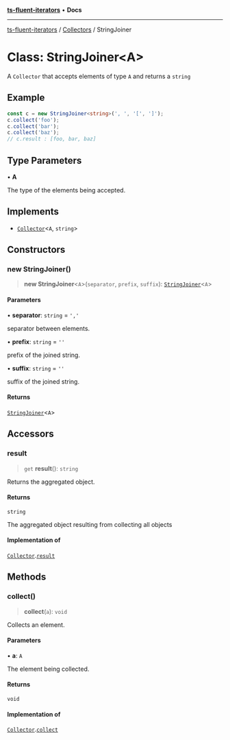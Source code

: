 [**ts-fluent-iterators**](../../../README.md) • **Docs**

---

[ts-fluent-iterators](../../../README.md) / [Collectors](../README.md) / StringJoiner

# Class: StringJoiner\<A\>

A `Collector` that accepts elements of type `A` and returns a `string`

## Example

```ts
const c = new StringJoiner<string>(', ', '[', ']');
c.collect('foo');
c.collect('bar');
c.collect('baz');
// c.result : [foo, bar, baz]
```

## Type Parameters

• **A**

The type of the elements being accepted.

## Implements

- [`Collector`](../interfaces/Collector.md)\<`A`, `string`\>

## Constructors

### new StringJoiner()

> **new StringJoiner**\<`A`\>(`separator`, `prefix`, `suffix`): [`StringJoiner`](StringJoiner.md)\<`A`\>

#### Parameters

• **separator**: `string` = `','`

separator between elements.

• **prefix**: `string` = `''`

prefix of the joined string.

• **suffix**: `string` = `''`

suffix of the joined string.

#### Returns

[`StringJoiner`](StringJoiner.md)\<`A`\>

## Accessors

### result

> `get` **result**(): `string`

Returns the aggregated object.

#### Returns

`string`

The aggregated object resulting from collecting all objects

#### Implementation of

[`Collector`](../interfaces/Collector.md).[`result`](../interfaces/Collector.md#result)

## Methods

### collect()

> **collect**(`a`): `void`

Collects an element.

#### Parameters

• **a**: `A`

The element being collected.

#### Returns

`void`

#### Implementation of

[`Collector`](../interfaces/Collector.md).[`collect`](../interfaces/Collector.md#collect)
